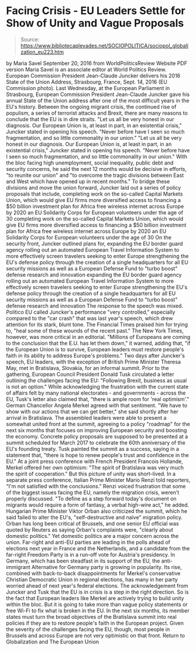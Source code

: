 # Facing Crisis - EU Leaders Settle for Show of Unity and Vague Proposals

> Source: https://www.bibliotecapleyades.net/SOCIOPOLITICA/sociopol_globalization_eu223.htm

by Maria Savel September 20, 2016
from WorldPoliticsReview Website
PDF version
Maria Savel is an associate editor at World Politics Review.
European Commission President Jean-Claude Juncker
delivers his 2016 State of the Union Address,
Strasbourg, France, Sept. 14, 2016
(EU Commission photo).
Last Wednesday, at the European Parliament in Strasbourg, European Commission President Jean-Claude Juncker gave his annual State of the Union address after one of the most difficult years in the EU's history.
Between the ongoing migrant crisis, the continued rise of populism, a series of terrorist attacks and Brexit, there are many reasons to conclude that the EU is in dire straits.
"Let us all be very honest in our diagnosis. Our European Union is, at least in part, in an existential crisis," Juncker stated in opening his speech. "Never before have I seen so much fragmentation, and so little commonality in our union."
"Let us all be very honest in our diagnosis. Our European Union is, at least in part, in an existential crisis," Juncker stated in opening his speech.
"Never before have I seen so much fragmentation, and so little commonality in our union."
With the bloc facing high unemployment, social inequality, public debt and security concerns, he said the next 12 months would be decisive in efforts,
"to reunite our union" and "to overcome the tragic divisions between East and West which have opened up in recent months."
To bridge these divisions and move the union forward, Juncker laid out a series of policy proposals that include,
completing work on the so-called Capital Markets Union, which would give EU firms more diversified access to financing a $50 billion investment plan for Africa free wireless internet across Europe by 2020 an EU Solidarity Corps for European volunteers under the age of 30
completing work on the so-called Capital Markets Union, which would give EU firms more diversified access to financing
a $50 billion investment plan for Africa
free wireless internet across Europe by 2020
an EU Solidarity Corps for European volunteers under the age of 30
On the security front, Juncker outlined plans for,
expanding the EU border guard agency rolling out an automated European Travel Information System to more effectively screen travelers seeking to enter Europe strengthening the EU's defense policy through the creation of a single headquarters for all EU security missions as well as a European Defense Fund to "turbo boost" defense research and innovation
expanding the EU border guard agency
rolling out an automated European Travel Information System to more effectively screen travelers seeking to enter Europe
strengthening the EU's defense policy through the creation of a single headquarters for all EU security missions as well as a European Defense Fund to "turbo boost" defense research and innovation
The response to the speech was mixed.
Politico EU called Juncker's performance "very controlled," especially compared to the "car crash" that was last year's speech, which drew attention for its stark, blunt tone.
The Financial Times praised him for trying to,
"heal some of these wounds of the recent past."
The New York Times, however, was more critical in an editorial.
"Millions of Europeans are coming to the conclusion that the E.U. has let them down," it warned, adding that, "if the European Union is to survive, European leaders must restore people's faith in its ability to address Europe's problems."
Two days after Juncker's speech, EU leaders, with the exception of British Prime Minister Theresa May, met in Bratislava, Slovakia, for an informal summit.
Prior to the gathering, European Council President Donald Tusk circulated a letter outlining the challenges facing the EU:
"Following Brexit, business as usual is not an option."
While acknowledging the frustration with the current state of affairs felt by many national electorates - and governments - across the EU, Tusk's letter also claimed that,
"there is ample room for 'real optimism'."
German Chancellor Angela Merkel agreed with that sentiment.
"We have to show with our actions that we can get better," she said shortly after her arrival in Bratislava.
The assembled leaders were able to present a somewhat united front at the summit, agreeing to a policy "roadmap" for the next six months that focuses on improving European security and boosting the economy.
Concrete policy proposals are supposed to be presented at a summit scheduled for March 2017 to celebrate the 60th anniversary of the EU's founding treaty. Tusk painted the summit as a success, saying in a statement that,
"there is hope to renew people's trust and confidence in the EU."
At a joint press conference with French President Francois Hollande, Merkel offered her own optimism:
"The spirit of Bratislava was very much the spirit of cooperation."
But this picture of unity was short-lived. In a separate press conference, Italian Prime Minister Mario Renzi told reporters,
"I'm not satisfied with the conclusions."
Renzi voiced frustration that some of the biggest issues facing the EU, namely the migration crisis, weren't properly discussed.
"To define as a step forward today's document on migrants would require a form of fantasy, a verbal high-wire act," he added.
Hungarian Prime Minister Viktor Orban also criticized the summit, which he said failed to alter the EU's,
"self-destructive and naïve" migration policy.
Orban has long been critical of Brussels, and one senior EU official was quoted by Reuters as saying Orban's complaints were,
"clearly about domestic politics."
Yet domestic politics are a major concern across the union.
Far-right and anti-EU parties are leading in the polls ahead of elections next year in France and the Netherlands, and a candidate from the far-right Freedom Party is in a run-off vote for Austria's presidency.
In Germany, which has been steadfast in its support of the EU, the anti-immigrant Alternative for Germany party is growing in popularity. Its rise, combined with back-to-back disappointments for Merkel's conservative Christian Democratic Union in regional elections, has many in her party worried ahead of next year's federal elections. The acknowledgement from Juncker and Tusk that the EU is in crisis is a step in the right direction.
So is the fact that European leaders like Merkel are actively trying to build unity within the bloc. But it is going to take more than vague policy statements or free Wi-Fi to fix what is broken in the EU.
In the next six months, its member states must turn the broad objectives of the Bratislava summit into real policies if they are to restore people's faith in the European project.
Given the severity of the challenges facing the EU, though, most people in Brussels and across Europe are not very optimistic on that front.
Return to Globalization and The European Union

